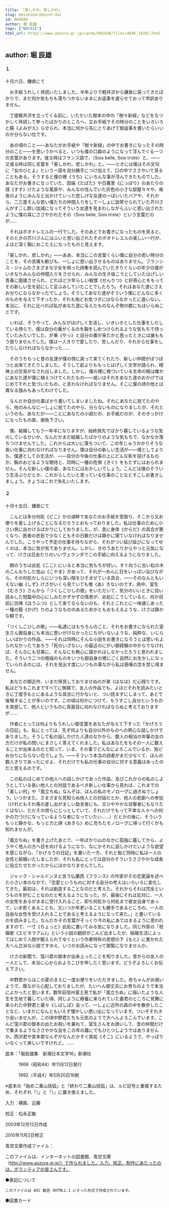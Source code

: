 ```yaml
---
title: 「美しかれ、悲しかれ」
slug: meishikarebeish-da1
id: 004846
author: 堀 辰雄
tags: ["NDC915"]
html_url: https://www.aozora.gr.jp/cards/001030/files/4846_14202.html
---
```


## author: 堀 辰雄

#### １




十月六日、鎌倉にて

　お手紙うれしく拝読いたしました。半年ぶりで軽井沢から鎌倉に戻ってきたばかりで、まだ何か気もちも落ちつかないままにお返事を遅らせておって申訳ありません。

　丁度軽井沢を立ってくる前に、いただいた御本の中の「樹々新緑」などをなつかしく拝読して参ったばかりのところへ、又お手紙でその時分のことをいろいろと蘇《よみがえ》らせられ、本当に何から先にとりあげて御返事を書いたらいいのか分らない位です。

　あの頃のこと――あなたがお手紙や「樹々新緑」の中でお書きになったその時分のこと――を思いうかべると、いつも僕の口癖のようになって浮んでくる一つの言葉があります。或る時はフランス語で、〈Sois belle, Sois triste〉と、――又或る時は同じ言葉を「美しかれ、悲しかれ」と。――ときには僕はその文句に「女のひとよ」という一語を自分勝手につけ加えて、口の中でささやいて見ることもある。そうすると僕の裡《うち》にいろんな事が浮んできたものでした。あなたがお書きになっていた、田端《たばた》や日暮里《にっぽり》のあたりの煤《すす》けたような風景や、みんなの住んでいた灰色の小さな部屋々々や、毎夜のようにみんなと出かけていった悲しげな女達の一ぱいいたバアや、それから、二三度そんな若い僕たちの仲間入りをして一しょに談笑せられていた芥川さんがすこし酔い加減になってそういう女達を見まわしながらふいと思い出されたように僕の耳にささやかれたその〈Sois belle, Sois triste〉という言葉だのが……

　それはボオドレエルの一行でした。そのあとでお書きになったものを見ると、そのときの芥川さんにはふいと思い出されたそのボオドレエルの美しい一行が、よほど深く胸におこたえになったものと見えます。

「美しかれ、悲しかれ」――ああ、本当にこの言葉くらい僕に自分の若い時分のことを、その苦痛も歓びも、一しょに思い出させるものはありません。フランシス・ジャムのさまざまな少女を唄った詩集を読んでいたきりぐらいの年少の僕がいきなりみんなの仲間入りをさせられ、みんなの生き抜こうとしていたはげしい青春に面接させられ、どれほど少年らしい戦慄《せんりつ》と好奇心とをもってその新しい生を前にして足ぶみしていたことでしたろう。それはあなた達にさえお分りにならなかったでしょう。そうしてあなた達がそういう僕にどんなに多くのものを与えて下すったか、それも殆どお気づきにはならなかったに違いない。本当に、それに比べれば私があなた達に与えたものなんぞ物の数にもはいらぬことです。

　いわば、そうやって、みんながはげしく生活し、いきいきとした仕事をしだしている傍らで、僕は自分の番がくるのを胸をしめつけられるような気もちで待っていたみたいでした、が漸《やっ》と自分の番が来たかと思ったときには誰ももう居りませんでした。僕は一人きりで愛したり、苦しんだり、それから仕事をしたりしなければならなかった……

　そのうちもっと昔の友達が僕の傍に戻って来てくれたり、新しい仲間がぽつぽつと出来てきたりしました。そうして前よりももっとはげしく文学が語られ、精神上の交易がなされ出しました。しかし、僕の裡に根づいている生命の樹は確かにあなた達が僕に植えつけてくれたもの――或いはそれをあなた達のおかげではじめてそれと気づいたもの、と言わなければなりません。そこに僕の詩の他とは異なる強みもあったわけでした。

　なんだか自分の事ばかり書いてしまいましたね。それにあなたに宛てたのやら、他のみんなに一しょに宛てたのやら、分らないものになりましたが、それというのも、あなたが――ことにあなたの小説だの、お手紙だのが、そのきっかけになったもの故、御免下さい。

　僕、結婚してもう一年半になりますが、始終旅先でばかり暮しているような気のしているせいか、なんだかまだ結婚したばかりのような気もちで、なかなか落ちつけませんでした。これからは大いに落ちついて、この冬じゅうかかりそうな長い仕事に向わなければなりません。僕は自分の新しい生活が――僕としてよりも、僕達としての生活が、――自分の今後の仕事の上にどんな影を投げるものか、胸のおどるような期待と、同時に一種の危惧《きぐ》をもたずにはおられません。そんな新しい僕の姿、あなたにはおかしいでしょう。こんどは僕のそういう生活ぶりだとか、これからしたいと思っている仕事のことなどすこしお書きしましょう。きょうはこれで失礼いたします。



#### ２




十月十五日、鎌倉にて

　こんどは多分何処《どこ》かの湖畔であなたのお手紙を受取り、そこから又お便りを差し上げることになるだろうとおもっておりました。私は仕事のために小さい旅に出かけるばかりにしておりました。が、急に身体《からだ》の具合が悪くなり、医者の忠告で少なくともその日数だけは静かに寝ていなければなりませんでした。こうやって予定の仕事を持ちながら、それがつい延び延びになってゆくのは、本当に気が気でありません。しかし、きのうあたりからやっと元気になって、けさは日あたりのいいヴェランダでこの手紙に向えるようになりました。

　朝のうちは此処《ここ》にいると本当に気もちが好い。すぐ向うに古い松の木のこんもりした低山《こやま》があって、それが一めんに日をいっぱい浴びながら、その何処かしらにいつも深い陰をひそませている具合、――そのなんともいえない幽《しず》けさがいくら見ていても倦《あ》きないのです。病中、室生《むろう》さんから「つくしこひしの歌」をいただいて、気分のいいときに拾い読みした短篇中の心にしみたかずかずの情景が、此処にこうしていると、何か目前に彷彿《ほうふつ》として来てならないのも、それとこれとに一味通じあった一種の翳《かげ》りのようなもののあるためかともおもえるような、けさは静かな朝です。

「つくしこひしの歌」――私達にはもちろんのこと、それをお書きになられた室生さん御自身にも本当に思いがけなかったにちがいないような、純粋な、いじらしいばかりの作品、――それは同時にそんな小説をお書きになろうとは思いもよられなかったであろう「死のいざない」の最近のにがい御経験の中からでなければ、そんなにも甘美に、そんなにも無心に描かれはしなかったろうと思われました。そういう二つの極端のものをいつも御自身の裡にごく自然にお生かしになっていられるのには、それを見出す度にいつもの事ながら私は感嘆の念を禁じ得ません。

　あなたの御近作、いまだ拝見しておりませぬのが甚《はなは》だ心残りです。私はどうもこれまですべてに無精で、友人の作品でも、よほどそれを読みたいときに丁度手もとにあるような具合に行かないと、つい読まずにしまって、あとで後悔することが多いのです。この頃は何かにつけて、もうすこし自分というものを突放して、他人というものに真面目に向わなければならぬと考えておりますが……

　作者にとっては何よりもうれしい御言葉をあなたが与えて下すった「かげろうの日記」も、私にとっては、先ず何よりも自分以外のものへの熱心な話しかけでありました。そうして私の話しかけた人達のなかから、数人の相当の年輩の女の方だけが私の問いにまさしく答えてくれました。私はあなたをもその一人に数えることが出来るのだと知って、いま、その事でどんなによろこんでいるか、殆どお分りにならない位でしょう。――そういう本当の読者がまだ少なくて、ほんの数人きりであったにせよ、それだけでも私の仕事の自分に対する意義はあったのだと思えるのです。

　この私のはじめての他人への話しかけであった作品、及びこれからの私のしようとしている長い他人との対話であるべき新しい仕事から見れば、これまでの「美しい村」や「風立ちぬ」なんぞは、ほんの私のモノローグに過ぎぬでしょう。いつかまた、さまざまな見知らぬ他人との対話だとか、他人の悲劇への参加（けれどもそれ等の差し出がましい助言者にも、又ひややかな目撃者にもなりたくはない、ただその傍らにじっとしていて、それだけでもって不幸な人々への何かの力づけになっているような者になっていたい……）だとかの後に、そういうもっと静かな、もっと力と諦《あきら》めに充ちたモノローグに帰って行くかも知れませんが。

「風立ちぬ」を書き上げたあとで、一年ばかり山のなかに孤独に暮してから、ようやく他人の方へ目を向けるようになり、なにかそれに話しかけたいような欲望を感じながら、「かげろうの日記」を書いた一方、それと殆ど同時に私は一人の女性と結婚いたしましたが、それも私にとっては自分のそういうささやかな成長に役立たせたかったからにほかなりませんでした。

　ジャック・シャルドンヌと言う仏蘭西《フランス》の作家がその恋愛論を述べた小さい本のなかで、「恋愛というものに対する自分の考えはいろいろに変化してきた。最初は、それは創造することなのだと考えた。それからそれは完全というものを好むことなのだと考えるようになった。が、最後にそれは反対に、一人の女性をあるがままに受け入れること、即ち何処から何処まで彼女自身であって、いま若くあることも、又いつか年老いることも勝手であるところの、一人の自由な女性を受け入れることであると考えるようになって来た。」と書いているのを読みました。なんだかその言葉がそっくり今の私にあてはまるように思われますので、一寸《ちょっと》此処に書いてみる気になりました。同じ作家の「祝婚歌《エピタラアム》」という小説の翻訳がこんど出ましたが、結婚生活によってはじめて人間が鍛えられてゆくという作者特有の思想の下《もと》に書かれた大へん立派な小説ですゆえ、いつかお読みになって御覧になりませんか。

　けさの新聞で、窪川君の御本が出来上ったことを知りました。昔からの友人の一人として、本当に心からおよろこびを申したく思います。どうぞよろしくお伝え下さい。

　中野君からはこの夏のまえに一度お便りをいただきました。赤ちゃんがお弱いようで、蔭ながら心配しておりましたが、たいへん御丈夫にお育ちのようで本当によかったと思います。数年前信州富士見で私が「風立ちぬ」に描いたような人生を生地で暮していた頃、同じように療養に来られていた妻君のところに見舞に来られた中野君と屡々《しばしば》会って、一しょに近所の森の中を散歩したことなど、いまだになんともいえず懐かしい思い出になっています。ついぞそれきり会いませんが、この頃中野君たちも元気のようで大へんよろこんでいます。こんど窪川君の御本の出たお祝いを兼ねて、室生さんをお誘いして、昔の仲間だけで集まるようなささやかな会をこの年の暮にでもひとつしようではありませんか。西沢君や宮本君なんぞがなんだかすぐ其処《そこ》にいるようで、やっぱりいなくって淋しいですけれど。……













底本：「堀辰雄集　新潮日本文学16」新潮社

　　　1969（昭和44）年11月12日発行

　　　1992（平成4）年5月20日16刷

※底本の「始め二重山括弧」と「終わり二重山括弧」は、ルビ記号と重複するため、それぞれ「〈」と「〉」に置き換えました。

入力：横尾、近藤

校正：松永正敏

2003年12月12日作成

2010年11月2日修正

青空文庫作成ファイル：

このファイルは、インターネットの図書館、青空文庫（http://www.aozora.gr.jp/）で作られました。入力、校正、制作にあたったのは、ボランティアの皆さんです。











●表記について


	このファイルは W3C 勧告 XHTML1.1 にそった形式で作成されています。







●図書カード